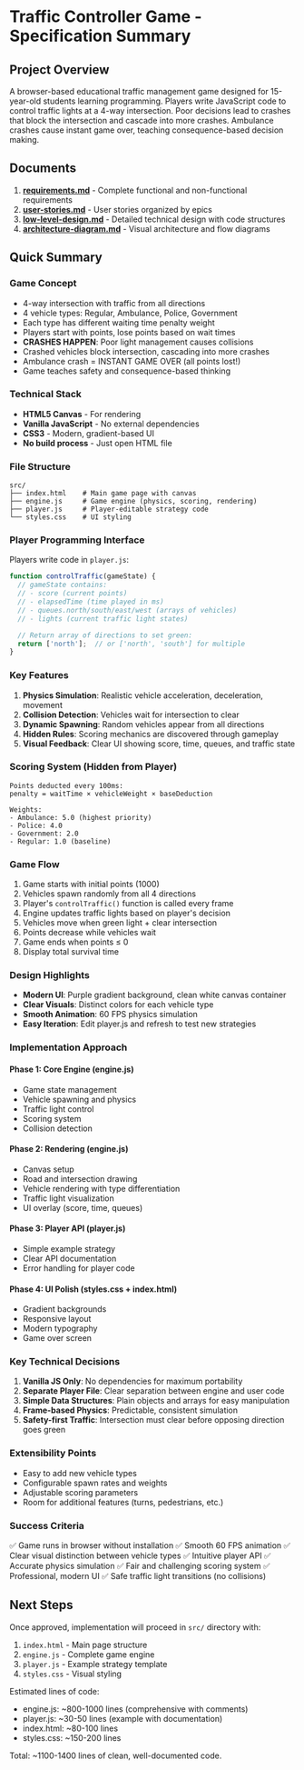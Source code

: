 # Traffic Controller Game - Specification Summary

## Project Overview

A browser-based educational traffic management game designed for 15-year-old students learning programming. Players write JavaScript code to control traffic lights at a 4-way intersection. Poor decisions lead to crashes that block the intersection and cascade into more crashes. Ambulance crashes cause instant game over, teaching consequence-based decision making.

## Documents

1. **[requirements.md](./requirements.md)** - Complete functional and non-functional requirements
2. **[user-stories.md](./user-stories.md)** - User stories organized by epics
3. **[low-level-design.md](./low-level-design.md)** - Detailed technical design with code structures
4. **[architecture-diagram.md](./architecture-diagram.md)** - Visual architecture and flow diagrams

## Quick Summary

### Game Concept
- 4-way intersection with traffic from all directions
- 4 vehicle types: Regular, Ambulance, Police, Government
- Each type has different waiting time penalty weight
- Players start with points, lose points based on wait times
- **CRASHES HAPPEN**: Poor light management causes collisions
- Crashed vehicles block intersection, cascading into more crashes
- Ambulance crash = INSTANT GAME OVER (all points lost!)
- Game teaches safety and consequence-based thinking

### Technical Stack
- **HTML5 Canvas** - For rendering
- **Vanilla JavaScript** - No external dependencies
- **CSS3** - Modern, gradient-based UI
- **No build process** - Just open HTML file

### File Structure
```
src/
├── index.html    # Main game page with canvas
├── engine.js     # Game engine (physics, scoring, rendering)
├── player.js     # Player-editable strategy code
└── styles.css    # UI styling
```

### Player Programming Interface

Players write code in `player.js`:

```javascript
function controlTraffic(gameState) {
  // gameState contains:
  // - score (current points)
  // - elapsedTime (time played in ms)
  // - queues.north/south/east/west (arrays of vehicles)
  // - lights (current traffic light states)

  // Return array of directions to set green:
  return ['north'];  // or ['north', 'south'] for multiple
}
```

### Key Features

1. **Physics Simulation**: Realistic vehicle acceleration, deceleration, movement
2. **Collision Detection**: Vehicles wait for intersection to clear
3. **Dynamic Spawning**: Random vehicles appear from all directions
4. **Hidden Rules**: Scoring mechanics are discovered through gameplay
5. **Visual Feedback**: Clear UI showing score, time, queues, and traffic state

### Scoring System (Hidden from Player)

```
Points deducted every 100ms:
penalty = waitTime × vehicleWeight × baseDeduction

Weights:
- Ambulance: 5.0 (highest priority)
- Police: 4.0
- Government: 2.0
- Regular: 1.0 (baseline)
```

### Game Flow

1. Game starts with initial points (1000)
2. Vehicles spawn randomly from all 4 directions
3. Player's `controlTraffic()` function is called every frame
4. Engine updates traffic lights based on player's decision
5. Vehicles move when green light + clear intersection
6. Points decrease while vehicles wait
7. Game ends when points ≤ 0
8. Display total survival time

### Design Highlights

- **Modern UI**: Purple gradient background, clean white canvas container
- **Clear Visuals**: Distinct colors for each vehicle type
- **Smooth Animation**: 60 FPS physics simulation
- **Easy Iteration**: Edit player.js and refresh to test new strategies

### Implementation Approach

#### Phase 1: Core Engine (engine.js)
- Game state management
- Vehicle spawning and physics
- Traffic light control
- Scoring system
- Collision detection

#### Phase 2: Rendering (engine.js)
- Canvas setup
- Road and intersection drawing
- Vehicle rendering with type differentiation
- Traffic light visualization
- UI overlay (score, time, queues)

#### Phase 3: Player API (player.js)
- Simple example strategy
- Clear API documentation
- Error handling for player code

#### Phase 4: UI Polish (styles.css + index.html)
- Gradient backgrounds
- Responsive layout
- Modern typography
- Game over screen

### Key Technical Decisions

1. **Vanilla JS Only**: No dependencies for maximum portability
2. **Separate Player File**: Clear separation between engine and user code
3. **Simple Data Structures**: Plain objects and arrays for easy manipulation
4. **Frame-based Physics**: Predictable, consistent simulation
5. **Safety-first Traffic**: Intersection must clear before opposing direction goes green

### Extensibility Points

- Easy to add new vehicle types
- Configurable spawn rates and weights
- Adjustable scoring parameters
- Room for additional features (turns, pedestrians, etc.)

### Success Criteria

✅ Game runs in browser without installation
✅ Smooth 60 FPS animation
✅ Clear visual distinction between vehicle types
✅ Intuitive player API
✅ Accurate physics simulation
✅ Fair and challenging scoring system
✅ Professional, modern UI
✅ Safe traffic light transitions (no collisions)

## Next Steps

Once approved, implementation will proceed in `src/` directory with:
1. `index.html` - Main page structure
2. `engine.js` - Complete game engine
3. `player.js` - Example strategy template
4. `styles.css` - Visual styling

Estimated lines of code:
- engine.js: ~800-1000 lines (comprehensive with comments)
- player.js: ~30-50 lines (example with documentation)
- index.html: ~80-100 lines
- styles.css: ~150-200 lines

Total: ~1100-1400 lines of clean, well-documented code.
